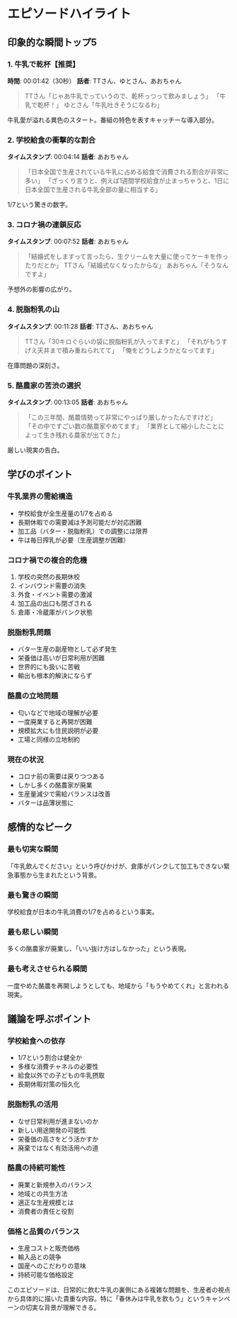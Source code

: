 # エピソードハイライト

## 印象的な瞬間トップ5

### 1. 牛乳で乾杯【推奨】
**時間**: 00:01:42（30秒）
**話者**: TTさん、ゆとさん、あおちゃん

> TTさん「じゃあ牛乳でっていうので、乾杯っつって飲みましょう」
> 「牛乳で乾杯！」
> ゆとさん「牛乳吐きそうになるわ」

牛乳愛が溢れる異色のスタート。番組の特色を表すキャッチーな導入部分。

### 2. 学校給食の衝撃的な割合
**タイムスタンプ**: 00:04:14
**話者**: あおちゃん

> 「日本全国で生産されている牛乳に占める給食で消費される割合が非常に多い」
> 「ざっくり言うと、例えば1週間学校給食が止まっちゃうと、1日に日本全国で生産される牛乳全部の量に相当する」

1/7という驚きの数字。

### 3. コロナ禍の連鎖反応
**タイムスタンプ**: 00:07:52
**話者**: あおちゃん

> 「結婚式をしますって言ったら、生クリームを大量に使ってケーキを作ったりだとか」
> TTさん「結婚式なくなったからな」
> あおちゃん「そうなんですよ」

予想外の影響の広がり。

### 4. 脱脂粉乳の山
**タイムスタンプ**: 00:11:28
**話者**: TTさん、あおちゃん

> TTさん「30キロぐらいの袋に脱脂粉乳が入ってますと」
> 「それがもうすげえ天井まで積み重ねられてて」
> 「俺をどうしようかとなってます」

在庫問題の深刻さ。

### 5. 酪農家の苦渋の選択
**タイムスタンプ**: 00:13:05
**話者**: あおちゃん

> 「この三年間、酪農情勢って非常にやっぱり厳しかったんですけど」
> 「その中ですごい数の酪農家やめてます」
> 「業界として縮小したことによって生き残れる農家が出てきた」

厳しい現実の告白。

## 学びのポイント

### 牛乳業界の需給構造
- 学校給食が全生産量の1/7を占める
- 長期休暇での需要減は予測可能だが対応困難
- 加工品（バター・脱脂粉乳）での調整には限界
- 牛は毎日搾乳が必要（生産調整が困難）

### コロナ禍での複合的危機
1. 学校の突然の長期休校
2. インバウンド需要の消失
3. 外食・イベント需要の激減
4. 加工品の出口も閉ざされる
5. 倉庫・冷蔵庫がパンク状態

### 脱脂粉乳問題
- バター生産の副産物として必ず発生
- 栄養価は高いが日常利用が困難
- 世界的にも扱いに苦戦
- 輸出も根本的解決にならず

### 酪農の立地問題
- 匂いなどで地域の理解が必要
- 一度廃業すると再開が困難
- 規模拡大にも住民説明が必要
- 工場と同様の立地制約

### 現在の状況
- コロナ前の需要は戻りつつある
- しかし多くの酪農家が廃業
- 生産量減少で需給バランスは改善
- バターは品薄状態に

## 感情的なピーク

### 最も切実な瞬間
「牛乳飲んでください」という呼びかけが、倉庫がパンクして加工もできない緊急事態から生まれたという背景。

### 最も驚きの瞬間
学校給食が日本の牛乳消費の1/7を占めるという事実。

### 最も悲しい瞬間
多くの酪農家が廃業し、「いい抜け方はしなかった」という表現。

### 最も考えさせられる瞬間
一度やめた酪農を再開しようとしても、地域から「もうやめてくれ」と言われる現実。

## 議論を呼ぶポイント

### 学校給食への依存
- 1/7という割合は健全か
- 多様な消費チャネルの必要性
- 給食以外での子どもの牛乳摂取
- 長期休暇対策の恒久化

### 脱脂粉乳の活用
- なぜ日常利用が進まないのか
- 新しい用途開発の可能性
- 栄養価の高さをどう活かすか
- 廃棄ではなく有効活用への道

### 酪農の持続可能性
- 廃業と新規参入のバランス
- 地域との共生方法
- 適正な生産規模とは
- 消費者の責任と役割

### 価格と品質のバランス
- 生産コストと販売価格
- 輸入品との競争
- 国産へのこだわりの意味
- 持続可能な価格設定

このエピソードは、日常的に飲む牛乳の裏側にある複雑な問題を、生産者の視点から具体的に描いた貴重な内容。特に「春休みは牛乳を飲もう」というキャンペーンの切実な背景が理解できる。